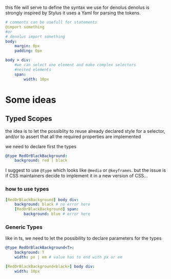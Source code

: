 this file will serve to define the syntax we use for denolus
denolus is strongly inspired by Stylus
it uses a Yaml for parsing the tokens.

```yaml
# comments can be usefull for statements
@import something
#or
# denolus import something
body:
    margin: 0px
    padding: 0px

body > div:
    #we can select one element and make complex selectors
    #nested elements
    span:
        width: 10px
```
# Some ideas

## Typed Scopes
the idea is to let the possiblity to reuse already declared style for a selector, and/or to assert that all the required properties are implemented

we need to declare first the types

```yaml
@type RedOrBlackBackground:
    background: red | black
```

I suggest to use `@type` which looks like `@media` or `@keyframes`. but the issue is if CSS maintainers decide to implement it in a new version of CSS...

### how to use types

```yaml
[RedOrBlackBackground] body div:
    background: black # no error here
    [RedOrBlackBackground] span:
        background: blue # error here
```
### Generic Types
like in ts, we need to let the possibility to declare parameters for the types

```yaml
@type RedOrBlackBackground<T>:
    background: T
    width: px | em # value has to end with px or em

[RedOrBlackBackground<black>] body div:
    width: 10px
```



